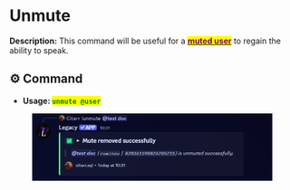 # Unmute

**Description:** This command will be useful for a [<mark style="color:purple;">**muted user**</mark>](ticket-settings-6.md) to regain the ability to speak.

## ⚙️ Command

* **Usage: &#x20;**<mark style="color:green;">**`unmute @user`**</mark>&#x20;

<figure><img src="../../.gitbook/assets/image (35).png" alt=""><figcaption></figcaption></figure>


